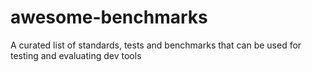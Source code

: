 # awesome-benchmarks
A curated list of standards, tests and benchmarks that can be used for testing and evaluating dev tools
